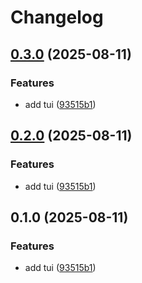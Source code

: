 # Changelog

## [0.3.0](https://github.com/seofernando25/sergw/compare/v0.2.0...v0.3.0) (2025-08-11)


### Features

* add tui ([93515b1](https://github.com/seofernando25/sergw/commit/93515b175af5eb0a41f9c82d690555b41a43f2af))

## [0.2.0](https://github.com/seofernando25/sergw/compare/v0.1.0...v0.2.0) (2025-08-11)


### Features

* add tui ([93515b1](https://github.com/seofernando25/sergw/commit/93515b175af5eb0a41f9c82d690555b41a43f2af))

## 0.1.0 (2025-08-11)


### Features

* add tui ([93515b1](https://github.com/seofernando25/sergw/commit/93515b175af5eb0a41f9c82d690555b41a43f2af))

